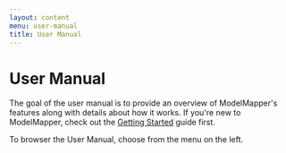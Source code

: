 ```yaml
---
layout: content
menu: user-manual
title: User Manual
---
```


# User Manual

The goal of the user manual is to provide an overview of ModelMapper's features along with details about how it works. If you're new to ModelMapper, check out the [Getting Started](/getting-started) guide first.

To browser the User Manual, choose from the menu on the left.